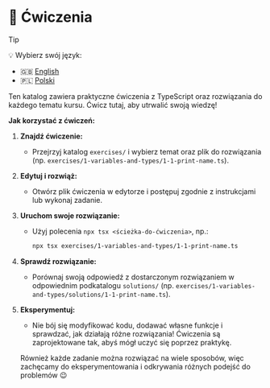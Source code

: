 # 📝 Ćwiczenia

> [!TIP]
> 💡 Wybierz swój język:
>
> - 🇬🇧 [English](./README.md)
> - 🇵🇱 [Polski](./README.pl.md)

Ten katalog zawiera praktyczne ćwiczenia z TypeScript oraz rozwiązania do każdego tematu kursu. Ćwicz tutaj, aby utrwalić swoją wiedzę!

**Jak korzystać z ćwiczeń:**

1. **Znajdź ćwiczenie:**
    - Przejrzyj katalog `exercises/` i wybierz temat oraz plik do rozwiązania (np. `exercises/1-variables-and-types/1-1-print-name.ts`).
2. **Edytuj i rozwiąż:**
    - Otwórz plik ćwiczenia w edytorze i postępuj zgodnie z instrukcjami lub wykonaj zadanie.
3. **Uruchom swoje rozwiązanie:**
    - Użyj polecenia `npx tsx <ścieżka-do-ćwiczenia>`, np.:
        ```bash
        npx tsx exercises/1-variables-and-types/1-1-print-name.ts
        ```
4. **Sprawdź rozwiązanie:**
    - Porównaj swoją odpowiedź z dostarczonym rozwiązaniem w odpowiednim podkatalogu `solutions/` (np. `exercises/1-variables-and-types/solutions/1-1-print-name.ts`).

5. **Eksperymentuj:**
    - Nie bój się modyfikować kodu, dodawać własne funkcje i sprawdzać, jak działają różne rozwiązania! Ćwiczenia są zaprojektowane tak, abyś mógł uczyć się poprzez praktykę.

    Również każde zadanie można rozwiązać na wiele sposobów, więc zachęcamy do eksperymentowania i odkrywania różnych podejść do problemów 😉
